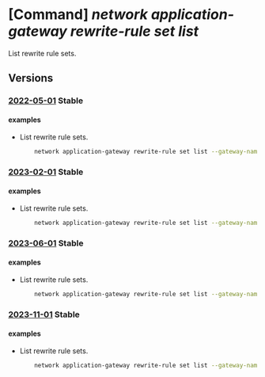 # [Command] _network application-gateway rewrite-rule set list_

List rewrite rule sets.

## Versions

### [2022-05-01](/Resources/mgmt-plane/L3N1YnNjcmlwdGlvbnMve30vcmVzb3VyY2Vncm91cHMve30vcHJvdmlkZXJzL21pY3Jvc29mdC5uZXR3b3JrL2FwcGxpY2F0aW9uZ2F0ZXdheXMve30=/2022-05-01.xml) **Stable**

<!-- mgmt-plane /subscriptions/{}/resourcegroups/{}/providers/microsoft.network/applicationgateways/{} 2022-05-01 properties.rewriteRuleSets -->

#### examples

- List rewrite rule sets.
    ```bash
        network application-gateway rewrite-rule set list --gateway-name MyGateway --resource-group MyResourceGroup
    ```

### [2023-02-01](/Resources/mgmt-plane/L3N1YnNjcmlwdGlvbnMve30vcmVzb3VyY2Vncm91cHMve30vcHJvdmlkZXJzL21pY3Jvc29mdC5uZXR3b3JrL2FwcGxpY2F0aW9uZ2F0ZXdheXMve30=/2023-02-01.xml) **Stable**

<!-- mgmt-plane /subscriptions/{}/resourcegroups/{}/providers/microsoft.network/applicationgateways/{} 2023-02-01 properties.rewriteRuleSets -->

#### examples

- List rewrite rule sets.
    ```bash
        network application-gateway rewrite-rule set list --gateway-name MyGateway --resource-group MyResourceGroup
    ```

### [2023-06-01](/Resources/mgmt-plane/L3N1YnNjcmlwdGlvbnMve30vcmVzb3VyY2Vncm91cHMve30vcHJvdmlkZXJzL21pY3Jvc29mdC5uZXR3b3JrL2FwcGxpY2F0aW9uZ2F0ZXdheXMve30=/2023-06-01.xml) **Stable**

<!-- mgmt-plane /subscriptions/{}/resourcegroups/{}/providers/microsoft.network/applicationgateways/{} 2023-06-01 properties.rewriteRuleSets -->

#### examples

- List rewrite rule sets.
    ```bash
        network application-gateway rewrite-rule set list --gateway-name MyGateway --resource-group MyResourceGroup
    ```

### [2023-11-01](/Resources/mgmt-plane/L3N1YnNjcmlwdGlvbnMve30vcmVzb3VyY2Vncm91cHMve30vcHJvdmlkZXJzL21pY3Jvc29mdC5uZXR3b3JrL2FwcGxpY2F0aW9uZ2F0ZXdheXMve30=/2023-11-01.xml) **Stable**

<!-- mgmt-plane /subscriptions/{}/resourcegroups/{}/providers/microsoft.network/applicationgateways/{} 2023-11-01 properties.rewriteRuleSets -->

#### examples

- List rewrite rule sets.
    ```bash
        network application-gateway rewrite-rule set list --gateway-name MyGateway --resource-group MyResourceGroup
    ```
